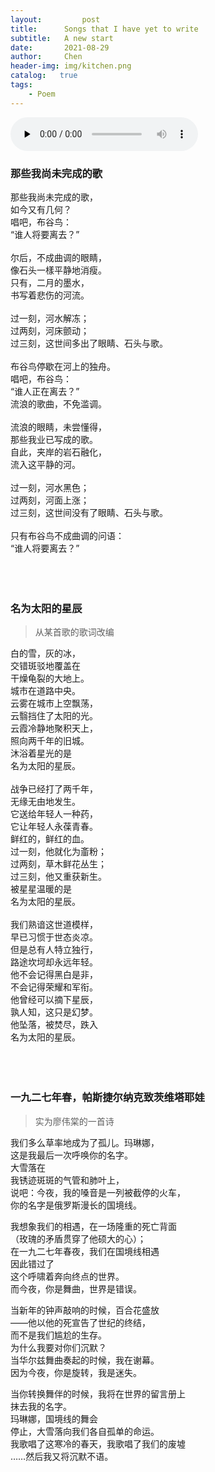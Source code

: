 ```yaml
---
layout:     	post
title: 	    Songs that I have yet to write
subtitle: 	A new start
date:      	2021-08-29
author:    	Chen
header-img: img/kitchen.png
catalog:   true
tags:
    - Poem
---
```


<audio id="audio" controls="" preload="none">
      <source id="mp3" src="https://wchen0.github.io/music/Кино - Кончится лето.mp3">
</audio>

### 那些我尚未完成的歌

那些我尚未完成的歌，<br>
如今又有几何？<br>
唱吧，布谷鸟：<br>
“谁人将要离去？”<br>
<br>
尔后，不成曲调的眼睛，<br>
像石头一樣平静地消瘦。<br>
只有，二月的墨水，<br>
书写着悲伤的河流。<br>
<br>
过一刻，河水解冻；<br>
过两刻，河床颤动；<br>
过三刻，这世间多出了眼睛、石头与歌。<br>
<br>
布谷鸟停歇在河上的独舟。<br>
唱吧，布谷鸟：<br>
“谁人正在离去？”<br>
流浪的歌曲，不免滥调。<br>
<br>
流浪的眼睛，未尝懂得，<br>
那些我业已写成的歌。<br>
自此，夹岸的岩石融化，<br>
流入这平静的河。<br>
<br>
过一刻，河水黑色；<br>
过两刻，河面上涨；<br>
过三刻，这世间没有了眼睛、石头与歌。<br>
<br>
只有布谷鸟不成曲调的问语：<br>
“谁人将要离去？”<br>
<br><br><br>

### 名为太阳的星辰

<blockquote>从某首歌的歌词改编</blockquote>

白的雪，灰的冰，<br>
交错斑驳地覆盖在<br>
干燥龟裂的大地上。<br>
城市在道路中央。<br>
云雾在城市上空飘荡，<br>
云翳挡住了太阳的光。<br>
云霞冷静地聚积天上，<br>
照向两千年的旧城。<br>
沐浴着星光的是<br>
名为太阳的星辰。<br>
<br>
战争已经打了两千年，<br>
无缘无由地发生。<br>
它送给年轻人一种药，<br>
它让年轻人永葆青春。<br>
鲜红的，鲜红的血。<br>
过一刻，他就化为齑粉；<br>
过两刻，草木鲜花丛生；<br>
过三刻，他又重获新生。<br>
被星星温暖的是<br>
名为太阳的星辰。<br>
<br>
我们熟谙这世道模样，<br>
早已习惯于世态炎凉。<br>
但是总有人特立独行，<br>
路途坎坷却永远年轻。<br>
他不会记得黑白是非，<br>
不会记得荣耀和军衔。<br>
他曾经可以摘下星辰，<br>
孰人知，这只是幻梦。<br>
他坠落，被焚尽，跌入<br>
名为太阳的星辰。<br>
<br><br><br>

### 一九二七年春，帕斯捷尔纳克致茨维塔耶娃

<blockquote>实为廖伟棠的一首诗</blockquote>

我们多么草率地成为了孤儿。玛琳娜，    
这是我最后一次呼唤你的名字。    
                            大雪落在    
我锈迹斑斑的气管和肺叶上，    
说吧：今夜，我的嗓音是一列被截停的火车，    
你的名字是俄罗斯漫长的国境线。    

我想象我们的相遇，在一场隆重的死亡背面    
（玫瑰的矛盾贯穿了他硕大的心）；    
在一九二七年春夜，我们在国境线相遇    
因此错过了    
          这个呼啸着奔向终点的世界。    
而今夜，你是舞曲，世界是错误。    

当新年的钟声敲响的时候，百合花盛放        
——他以他的死宣告了世纪的终结，     
而不是我们尴尬的生存。     
                      为什么我要对你们沉默？     
当华尔兹舞曲奏起的时候，我在谢幕。     
因为今夜，你是旋转，我是迷失。      

当你转换舞伴的时候，我将在世界的留言册上       
抹去我的名字。      
              玛琳娜，国境线的舞会      
停止，大雪落向我们各自孤单的命运。      
我歌唱了这寒冷的春天，我歌唱了我们的废墟       
……然后我又将沉默不语。       

